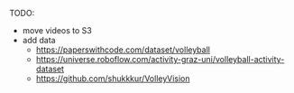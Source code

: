 TODO:
- move videos to S3
- add data
    - https://paperswithcode.com/dataset/volleyball
    - https://universe.roboflow.com/activity-graz-uni/volleyball-activity-dataset
    - https://github.com/shukkkur/VolleyVision